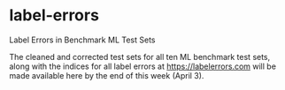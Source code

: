 # label-errors
Label Errors in Benchmark ML Test Sets

The cleaned and corrected test sets for all ten ML benchmark test sets, along with the indices for all label errors at https://labelerrors.com will be made available here by the end of this week (April 3).


